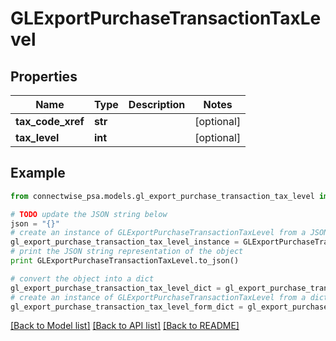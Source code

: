 # GLExportPurchaseTransactionTaxLevel


## Properties
Name | Type | Description | Notes
------------ | ------------- | ------------- | -------------
**tax_code_xref** | **str** |  | [optional] 
**tax_level** | **int** |  | [optional] 

## Example

```python
from connectwise_psa.models.gl_export_purchase_transaction_tax_level import GLExportPurchaseTransactionTaxLevel

# TODO update the JSON string below
json = "{}"
# create an instance of GLExportPurchaseTransactionTaxLevel from a JSON string
gl_export_purchase_transaction_tax_level_instance = GLExportPurchaseTransactionTaxLevel.from_json(json)
# print the JSON string representation of the object
print GLExportPurchaseTransactionTaxLevel.to_json()

# convert the object into a dict
gl_export_purchase_transaction_tax_level_dict = gl_export_purchase_transaction_tax_level_instance.to_dict()
# create an instance of GLExportPurchaseTransactionTaxLevel from a dict
gl_export_purchase_transaction_tax_level_form_dict = gl_export_purchase_transaction_tax_level.from_dict(gl_export_purchase_transaction_tax_level_dict)
```
[[Back to Model list]](../README.md#documentation-for-models) [[Back to API list]](../README.md#documentation-for-api-endpoints) [[Back to README]](../README.md)



